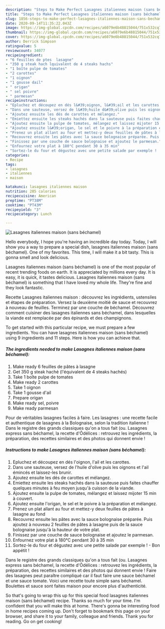 ```yaml
---
description: "Steps to Make Perfect Lasagnes italiennes maison (sans béchamel)"
title: "Steps to Make Perfect Lasagnes italiennes maison (sans béchamel)"
slug: 1856-steps-to-make-perfect-lasagnes-italiennes-maison-sans-bechamel
date: 2020-09-14T11:35:22.043Z
image: https://img-global.cpcdn.com/recipes/a6079e6b48815044/751x532cq70/lasagnes-italiennes-maison-sans-bechamel-photo-principale-de-la-recette.jpg
thumbnail: https://img-global.cpcdn.com/recipes/a6079e6b48815044/751x532cq70/lasagnes-italiennes-maison-sans-bechamel-photo-principale-de-la-recette.jpg
cover: https://img-global.cpcdn.com/recipes/a6079e6b48815044/751x532cq70/lasagnes-italiennes-maison-sans-bechamel-photo-principale-de-la-recette.jpg
author: Derrick Simpson
ratingvalue: 5
reviewcount: 34077
recipeingredient:
- "6 feuilles de ptes  lasagne"
- "350 g steak hach lquivalent de 4 steaks hachs"
- "1 boîte pulpe de tomates"
- "2 carottes"
- "1 oignon"
- "1 gousse dail"
- " origan"
- " sel poivre"
- " parmesan"
recipeinstructions:
- "Epluchez et découpez en dés l&#39;oignon, l&#39;ail et les carottes."
- "Dans une sauteuse, versez de l&#39;huile d&#39;olive puis les oignons et l&#39;ail émincés et laissez-les brunir."
- "Ajoutez ensuite les dés de carottes et mélangez."
- "Emiettez ensuite les steaks hachés dans la sauteuse puis faites chauffer quelques minutes à feu moyen jusqu&#39;à cuisson de la viande."
- "Ajoutez ensuite la pulpe de tomates, mélangez et laissez mijoter 15 min à couvert."
- "Ajoutez ensuite l&#39;origan, le sel et le poivre à la préparation et mélangez."
- "Prenez un plat allant au four et mettez-y deux feuilles de pâtes à lasagne au fond"
- "Recouvrez ensuite les pâtes avec la sauce bolognaise préparée. Puis ajoutez à nouveau 2 feuilles de pâtes à lasagne puis de la sauce bolognaise jusqu&#39;à la hauteur de votre plat."
- "Finissez par une couche de sauce bolognaise et ajoutez le parmesan."
- "Enfournez votre plat à 180°C pendant 30 à 35 min"
- "Sortez-le du four et dégustez avec une petite salade par exemple !  Bon appétit !"
categories:
- Recipe
tags:
- lasagnes
- italiennes
- maison

katakunci: lasagnes italiennes maison 
nutrition: 285 calories
recipecuisine: American
preptime: "PT38M"
cooktime: "PT43M"
recipeyield: "3"
recipecategory: Lunch

---
```



![Lasagnes italiennes maison (sans béchamel)](https://img-global.cpcdn.com/recipes/a6079e6b48815044/751x532cq70/lasagnes-italiennes-maison-sans-bechamel-photo-principale-de-la-recette.jpg)

Hello everybody, I hope you're having an incredible day today. Today, I will show you a way to prepare a special dish, lasagnes italiennes maison (sans béchamel). One of my favorites. This time, I will make it a bit tasty. This is gonna smell and look delicious.

Lasagnes italiennes maison (sans béchamel) is one of the most popular of recent trending foods on earth. It is appreciated by millions every day. It is easy, it is quick, it tastes delicious. Lasagnes italiennes maison (sans béchamel) is something that I have loved my whole life. They're fine and they look fantastic.

Recette Lasagnes italiennes maison : découvrez les ingrédients, ustensiles et étapes de préparation. Versez la deuxième moitié de sauce et recouvrez à nouveau de feuilles. Terminez par une couche de béchamel. Découvrez comment cuisiner des lasagnes italiennes sans béchamel, dans lesquelles la viande est remplacée par des épinards et des champignons.


To get started with this particular recipe, we must prepare a few ingredients. You can have lasagnes italiennes maison (sans béchamel) using 9 ingredients and 11 steps. Here is how you can achieve that.

<!--inarticleads1-->

##### The ingredients needed to make Lasagnes italiennes maison (sans béchamel):

1. Make ready 6 feuilles de pâtes à lasagne
1. Get 350 g steak haché (l&#39;équivalent de 4 steaks hachés)
1. Take 1 boîte pulpe de tomates
1. Make ready 2 carottes
1. Take 1 oignon
1. Take 1 gousse d&#39;ail
1. Prepare  origan
1. Make ready  sel, poivre
1. Make ready  parmesan


Pour de véritables lasagnes faciles à faire. Les lasagnes : une recette facile et authentique de lasagnes à la Bolognaise, selon la tradition italienne ! Dans le registre des grands classiques qu&#39;on a tous fait (ou. Lasagnes express sans béchamel, la recette d&#39;Ôdélices : retrouvez les ingrédients, la préparation, des recettes similaires et des photos qui donnent envie ! 

<!--inarticleads2-->

##### Instructions to make Lasagnes italiennes maison (sans béchamel):

1. Epluchez et découpez en dés l&#39;oignon, l&#39;ail et les carottes.
1. Dans une sauteuse, versez de l&#39;huile d&#39;olive puis les oignons et l&#39;ail émincés et laissez-les brunir.
1. Ajoutez ensuite les dés de carottes et mélangez.
1. Emiettez ensuite les steaks hachés dans la sauteuse puis faites chauffer quelques minutes à feu moyen jusqu&#39;à cuisson de la viande.
1. Ajoutez ensuite la pulpe de tomates, mélangez et laissez mijoter 15 min à couvert.
1. Ajoutez ensuite l&#39;origan, le sel et le poivre à la préparation et mélangez.
1. Prenez un plat allant au four et mettez-y deux feuilles de pâtes à lasagne au fond
1. Recouvrez ensuite les pâtes avec la sauce bolognaise préparée. Puis ajoutez à nouveau 2 feuilles de pâtes à lasagne puis de la sauce bolognaise jusqu&#39;à la hauteur de votre plat.
1. Finissez par une couche de sauce bolognaise et ajoutez le parmesan.
1. Enfournez votre plat à 180°C pendant 30 à 35 min
1. Sortez-le du four et dégustez avec une petite salade par exemple !  - Bon appétit !


Dans le registre des grands classiques qu&#39;on a tous fait (ou. Lasagnes express sans béchamel, la recette d&#39;Ôdélices : retrouvez les ingrédients, la préparation, des recettes similaires et des photos qui donnent envie ! Faire des lasagnes peut paraître compliqué car il faut faire une sauce béchamel et une sauce tomate. Voici une recette toute simple sans béchamel. Boulettes et sauce sont faites maison pour encore plus d&#39;authenticité. 

So that's going to wrap this up for this special food lasagnes italiennes maison (sans béchamel) recipe. Thanks so much for your time. I'm confident that you will make this at home. There's gonna be interesting food in home recipes coming up. Don't forget to bookmark this page on your browser, and share it to your family, colleague and friends. Thank you for reading. Go on get cooking!
